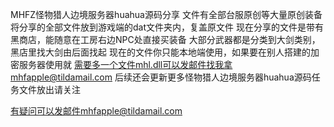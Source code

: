 MHFZ怪物猎人边境服务器huahua源码分享
文件有全部台服原创等大量原创装备
将分享的全部文件放到游戏端的dat文件夹内，复盖原文件
现在分享的文件是带有黑商店，能随意在工房右边NPC处直接买装备
大部分武器都是分类到大剑类别，黑店里找大剑由后面找起
现在的文件你只能本地端使用，如果要在别人搭建的加密服务器使用就
需要多一个文件mhl.dll可以发邮件找我拿mhfapple@tildamail.com
后续还会更新更多怪物猎人边境服务器huahua源码任务文件放出请关注

有疑问可以发邮件mhfapple@tildamail.com
